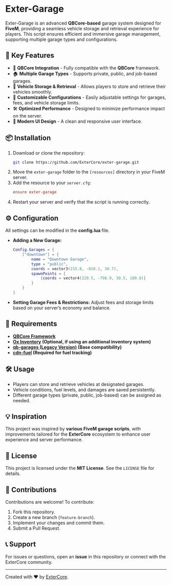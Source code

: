 # Exter-Garage

Exter-Garage is an advanced **QBCore-based** garage system designed for **FiveM**, providing a seamless vehicle storage and retrieval experience for players. This script ensures efficient and immersive garage management, supporting multiple garage types and configurations.

## 🎯 Key Features
- 🚗 **QBCore Integration** - Fully compatible with the **QBCore** framework.
- 🏠 **Multiple Garage Types** - Supports private, public, and job-based garages.
- 🔄 **Vehicle Storage & Retrieval** - Allows players to store and retrieve their vehicles smoothly.
- 🔧 **Customizable Configurations** - Easily adjustable settings for garages, fees, and vehicle storage limits.
- 🛠️ **Optimized Performance** - Designed to minimize performance impact on the server.
- 🎨 **Modern UI Design** - A clean and responsive user interface.

## 📦 Installation

1. Download or clone the repository:
   ```sh
   git clone https://github.com/ExterCore/exter-garage.git
   ```
2. Move the `exter-garage` folder to the `[resources]` directory in your FiveM server.
3. Add the resource to your `server.cfg`:
   ```cfg
   ensure exter-garage
   ```
4. Restart your server and verify that the script is running correctly.

## ⚙️ Configuration

All settings can be modified in the **config.lua** file.

- **Adding a New Garage:**
  ```lua
  Config.Garages = {
      ["downtown"] = {
          name = "Downtown Garage",
          type = "public",
          coords = vector3(215.8, -810.1, 30.7),
          spawnPoints = {
              {coords = vector4(220.5, -798.9, 30.5, 180.0)}
          }
      }
  }
  ```
- **Setting Garage Fees & Restrictions:**
  Adjust fees and storage limits based on your server’s economy and balance.

## 📌 Requirements
- **[QBCore Framework](https://github.com/qbcore-framework)**
- **[Ox Inventory](https://github.com/overextended/ox_inventory) (Optional, if using an additional inventory system)**
- **[qb-garages (Legacy Version)](https://github.com/qbcore-framework/qb-garages) (Base compatibility)**
- **[cdn-fuel](https://github.com/cdn-fuel) (Required for fuel tracking)**

## 🛠️ Usage
- Players can store and retrieve vehicles at designated garages.
- Vehicle conditions, fuel levels, and damages are saved persistently.
- Different garage types (private, public, job-based) can be assigned as needed.

## 💡 Inspiration
This project was inspired by **various FiveM garage scripts**, with improvements tailored for the **ExterCore** ecosystem to enhance user experience and server performance.

## 📜 License
This project is licensed under the **MIT License**. See the `LICENSE` file for details.

## 🤝 Contributions
Contributions are welcome! To contribute:
1. Fork this repository.
2. Create a new branch (`feature-branch`).
3. Implement your changes and commit them.
4. Submit a Pull Request.

## 📞 Support
For issues or questions, open an **issue** in this repository or connect with the ExterCore community.

---
Created with ❤️ by [ExterCore](https://github.com/ExterCore).

